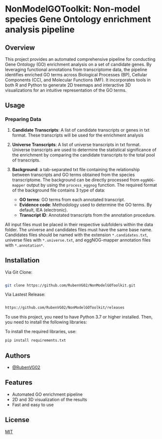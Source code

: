 # NonModelGOToolkit: Non-model species Gene Ontology enrichment analysis pipeline

## Overview

This project provides an automated comprehensive pipeline for conducting Gene Ontology (GO) enrichment analysis on a set of candidate genes. By leveraging functional annotations from transcriptome data, the pipeline identifies enriched GO terms across Biological Processes (BP), Cellular Components (CC), and Molecular Functions (MF). It incorporates tools in both R and Python to generate 2D treemaps and interactive 3D visualizations for an intuitive representation of the GO terms.

## Usage

### Preparing Data

1. **Candidate Transcripts**: A list of candidate transcripts or genes in txt format. These transcripts will be used for the enrichment analysis

2. **Universe Transcripts**: A list of universe transcripts in txt format. Universe transcripts are used to determine the statistical significance of the enrichment by comparing the candidate transcripts to the total pool of transcripts. 

3. **Background**: a tab-separated txt file containing the relationship between transcripts and GO terms obtained from the species transcriptome. The background can be directly processed from `eggNOG-mapper` output by using the `process_eggnog` function.
   The required format of the background file contains 3 type of data:
   - **GO terms**: GO terms from each annotated transcript.
   - **Evidence code**: Methodology used to determine the GO terms. By default, IEA (electronic).
   - **Transcript ID**: Annotated transcripts from the annotation procedure.

All input files must be placed in their respective subfolders within the data folder. The universe and candidates files must have the same base name. Candidates files should be named with the extension `*.candidates.txt`, universe files with `*.universe.txt`, and eggNOG-mapper annotation files with `*.annotation*`.


## Installation

Via Git Clone:
```bash

git clone https://github.com/RubenVG02/NonModelGOToolkit.git

```

Via Lastest Release:

```bash

https://github.com/RubenVG02/NonModelGOToolkit/releases

```

To use this project, you need to have Python 3.7 or higher installed. Then, you need to install the following libraries:


To install the required libraries, use:

```bash
pip install requirements.txt
```


## Authors

- [@RubenVG02](https://www.github.com/RubenVG02)

## Features

- Automated GO enrichment pipeline
- 2D and 3D visualization of the results
- Fast and easy to use



## License

[MIT](https://choosealicense.com/licenses/mit/)



